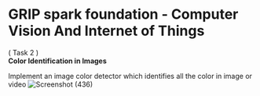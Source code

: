 # GRIP spark foundation - Computer Vision And Internet of Things
( Task 2 )</br>
**Color Identification in Images**

Implement an image color detector which identifies all the color in image or video
![Screenshot (436)](https://user-images.githubusercontent.com/64803502/146926511-a51a38e4-a936-417a-bc4c-19bbba039e54.png)

